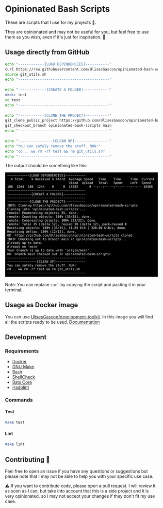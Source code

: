 # Opinionated Bash Scripts

These are scripts that I use for my projects :rainbow:. 

They are opinionated and may not be useful for you, but feel free to use them as you wish, even if it's just for inspiration. :tanabata_tree:

## Usage directly from GitHub

```bash
echo "------------[LOAD DEPENDENCIES]-----------"
curl https://raw.githubusercontent.com/UlisesGascon/opinionated-bash-scripts/main/scripts/git.sh --output git_utils.sh
source git_utils.sh
echo "------------------------------------------"

echo "-------------[CREATE A FOLDER]------------"
mkdir test
cd test
echo "------------------------------------------"

echo "------------[CLONE THE PROJECT]-----------"
git_clone_public_project https://github.com/UlisesGascon/opinionated-bash-scripts
git_checkout_branch opinionated-bash-scripts main
echo "------------------------------------------"

echo "----------------[CLEAN UP]----------------"
echo "You can safely remove the stuff. RUN:"
echo "cd .. && rm -rf test && rm git_utils.sh"
echo "------------------------------------------"
```

The output should be something like this:

![bash terminal output](.github/other/terminal_output.png)

Note: You can replace `curl` by copying the script and pasting it in your terminal.

## Usage as Docker image

You can use [UlisesGascon/development-toolkit](https://github.com/UlisesGascon/development-toolkit). In this image you will find all the scripts ready to be used. [Documentation](https://github.com/UlisesGascon/development-toolkit#notes)

## Development

### Requirements

- [Docker](https://docs.docker.com/get-docker/)
- [GNU Make](https://www.gnu.org/software/make/)
- [Bash](https://www.gnu.org/software/bash/)
- [ShellCheck](https://www.shellcheck.net/)
- [Bats Core](https://github.com/bats-core/bats-core)
- [Hadolint](https://github.com/hadolint/hadolint)

### Commands

#### Test

```bash
make test
```

#### Lint

```bash
make lint
```

## Contributing :steam_locomotive:

Feel free to open an issue if you have any questions or suggestions but please note that I may not be able to help you with your specific use case.

:warning: If you want to contribute code, please open a pull request. I will review it as soon as I can, but take into account that this is a side project and it is very opinionated, so I may not accept your changes if they don't fit my use case.
